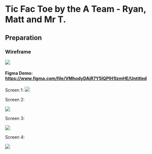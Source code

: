 # Tic Fac Toe by the A Team - Ryan, Matt and Mr T.

## Preparation

### Wireframe

![](https://i.imgur.com/7htJzpC.png)

#### Figma Demo: https://www.figma.com/file/VMhodyDAjR7Y5lQPIH1lzmHE/Untitled

Screen 1:
![](https://i.imgur.com/qzxwd7T.png)

Screen 2:

![](https://i.imgur.com/M4klQwx.png)

Screen 3:

![](https://i.imgur.com/inrJyHj.png)

Screen 4:

![](https://i.imgur.com/Npf05eK.png)
